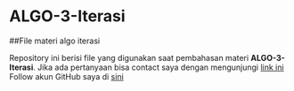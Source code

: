 # ALGO-3-Iterasi
##File materi algo iterasi

Repository ini berisi file yang digunakan saat pembahasan materi **ALGO-3-Iterasi**.
Jika ada pertanyaan bisa contact saya dengan mengunjungi [link ini](https://luckysetiawan.github.io/)
Follow akun GitHub saya di [sini](https://github.com/luckysetiawan)